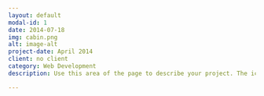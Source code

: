 ```yaml
---
layout: default
modal-id: 1
date: 2014-07-18
img: cabin.png
alt: image-alt
project-date: April 2014
client: no client
category: Web Development
description: Use this area of the page to describe your project. The icon above is part of a free icon set by <a href="https://sellfy.com/p/8Q9P/jV3VZ/">Flat Icons</a>. On their website, you can download their free set with 16 icons, or you can purchase the entire set with 146 icons for only $12!

---
```

